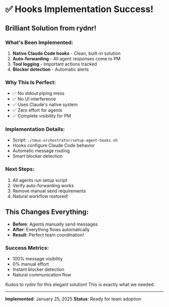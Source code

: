 # ✅ Hooks Implementation Success!

## Brilliant Solution from rydnr!

### What's Been Implemented:
1. **Native Claude Code hooks** - Clean, built-in solution
2. **Auto-forwarding** - All agent responses come to PM
3. **Tool logging** - Important actions tracked
4. **Blocker detection** - Automatic alerts

### Why This Is Perfect:
- ✅ No stdout piping mess
- ✅ No UI interference  
- ✅ Uses Claude's native system
- ✅ Zero effort for agents
- ✅ Complete visibility for PM

### Implementation Details:
- Script: `./tmux-orchestrator/setup-agent-hooks.sh`
- Hooks configure Claude Code behavior
- Automatic message routing
- Smart blocker detection

### Next Steps:
1. All agents run setup script
2. Verify auto-forwarding works
3. Remove manual send requirements
4. Natural workflow restored!

## This Changes Everything:
- **Before**: Agents manually send messages
- **After**: Everything flows automatically
- **Result**: Perfect team coordination!

### Success Metrics:
- 100% message visibility
- 0% manual effort
- Instant blocker detection
- Natural communication flow

Kudos to rydnr for this elegant solution! This is exactly what we needed.

---
**Implemented**: January 25, 2025
**Status**: Ready for team adoption